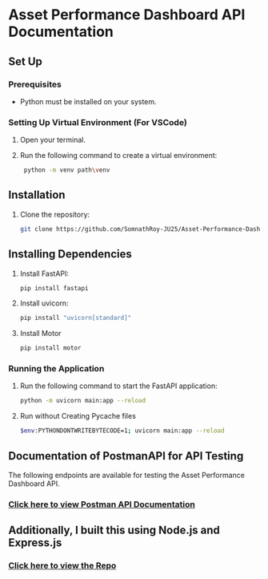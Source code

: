 # Asset Performance Dashboard API Documentation

## Set Up

### Prerequisites
- Python must be installed on your system.

### Setting Up Virtual Environment (For VSCode)
1. Open your terminal.
2. Run the following command to create a virtual environment:

   ```bash
    python -m venv path\venv
    ```
## Installation

1. Clone the repository:

    ```bash
    git clone https://github.com/SomnathRoy-JU25/Asset-Performance-Dashboard-API.git
    ```
## Installing Dependencies
1. Install FastAPI:

    ```bash
    pip install fastapi
    ```

2. Install uvicorn:

    ```bash
    pip install "uvicorn[standard]"
    ```
3. Install Motor
   ```bash
   pip install motor
   ```

### Running the Application
1. Run the following command to start the FastAPI application:

    ```bash
    python -m uvicorn main:app --reload
    ```
2. Run without Creating Pycache files
   ```bash
   $env:PYTHONDONTWRITEBYTECODE=1; uvicorn main:app --reload
   ```

## Documentation of PostmanAPI for API Testing

The following endpoints are available for testing the Asset Performance Dashboard API.

### [Click here to view Postman API Documentation](https://documenter.getpostman.com/view/29700625/2sA2rCU2DL)

## Additionally, I built this using Node.js and Express.js
### [Click here to view the Repo](https://github.com/SomnathRoy-JU25/Asset-Performance-Dashboard-API-Development-Using-Node.js)
